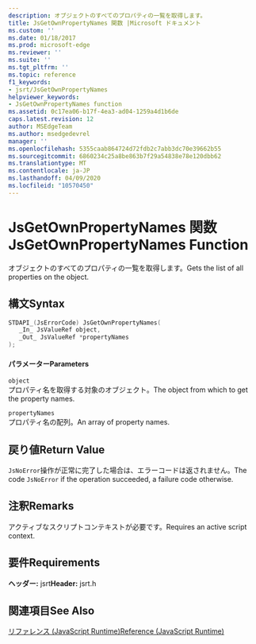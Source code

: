 ```yaml
---
description: オブジェクトのすべてのプロパティの一覧を取得します。
title: JsGetOwnPropertyNames 関数 |Microsoft ドキュメント
ms.custom: ''
ms.date: 01/18/2017
ms.prod: microsoft-edge
ms.reviewer: ''
ms.suite: ''
ms.tgt_pltfrm: ''
ms.topic: reference
f1_keywords:
- jsrt/JsGetOwnPropertyNames
helpviewer_keywords:
- JsGetOwnPropertyNames function
ms.assetid: 0c17ea06-b17f-4ea3-ad04-1259a4d1b6de
caps.latest.revision: 12
author: MSEdgeTeam
ms.author: msedgedevrel
manager: ''
ms.openlocfilehash: 5355caab864724d72fdb2c7abb3dc70e39662b55
ms.sourcegitcommit: 6860234c25a8be863b7f29a54838e78e120dbb62
ms.translationtype: MT
ms.contentlocale: ja-JP
ms.lasthandoff: 04/09/2020
ms.locfileid: "10570450"
---
```

# <span data-ttu-id="8f667-103">JsGetOwnPropertyNames 関数</span><span class="sxs-lookup"><span data-stu-id="8f667-103">JsGetOwnPropertyNames Function</span></span>
<span data-ttu-id="8f667-104">オブジェクトのすべてのプロパティの一覧を取得します。</span><span class="sxs-lookup"><span data-stu-id="8f667-104">Gets the list of all properties on the object.</span></span>  
  
## <span data-ttu-id="8f667-105">構文</span><span class="sxs-lookup"><span data-stu-id="8f667-105">Syntax</span></span>  
  
```cpp  
STDAPI_(JsErrorCode) JsGetOwnPropertyNames(  
   _In_ JsValueRef object,  
   _Out_ JsValueRef *propertyNames  
);  
```  
  
#### <span data-ttu-id="8f667-106">パラメーター</span><span class="sxs-lookup"><span data-stu-id="8f667-106">Parameters</span></span>  
 `object`  
 <span data-ttu-id="8f667-107">プロパティ名を取得する対象のオブジェクト。</span><span class="sxs-lookup"><span data-stu-id="8f667-107">The object from which to get the property names.</span></span>  
  
 `propertyNames`  
 <span data-ttu-id="8f667-108">プロパティ名の配列。</span><span class="sxs-lookup"><span data-stu-id="8f667-108">An array of property names.</span></span>  
  
## <span data-ttu-id="8f667-109">戻り値</span><span class="sxs-lookup"><span data-stu-id="8f667-109">Return Value</span></span>  
 <span data-ttu-id="8f667-110">`JsNoError`操作が正常に完了した場合は、エラーコードは返されません。</span><span class="sxs-lookup"><span data-stu-id="8f667-110">The code `JsNoError` if the operation succeeded, a failure code otherwise.</span></span>  
  
## <span data-ttu-id="8f667-111">注釈</span><span class="sxs-lookup"><span data-stu-id="8f667-111">Remarks</span></span>  
 <span data-ttu-id="8f667-112">アクティブなスクリプトコンテキストが必要です。</span><span class="sxs-lookup"><span data-stu-id="8f667-112">Requires an active script context.</span></span>  
  
## <span data-ttu-id="8f667-113">要件</span><span class="sxs-lookup"><span data-stu-id="8f667-113">Requirements</span></span>  
 <span data-ttu-id="8f667-114">**ヘッダー:** jsrt</span><span class="sxs-lookup"><span data-stu-id="8f667-114">**Header:** jsrt.h</span></span>  
  
## <span data-ttu-id="8f667-115">関連項目</span><span class="sxs-lookup"><span data-stu-id="8f667-115">See Also</span></span>  
 [<span data-ttu-id="8f667-116">リファレンス (JavaScript Runtime)</span><span class="sxs-lookup"><span data-stu-id="8f667-116">Reference (JavaScript Runtime)</span></span>](../chakra-hosting/reference-javascript-runtime.md)